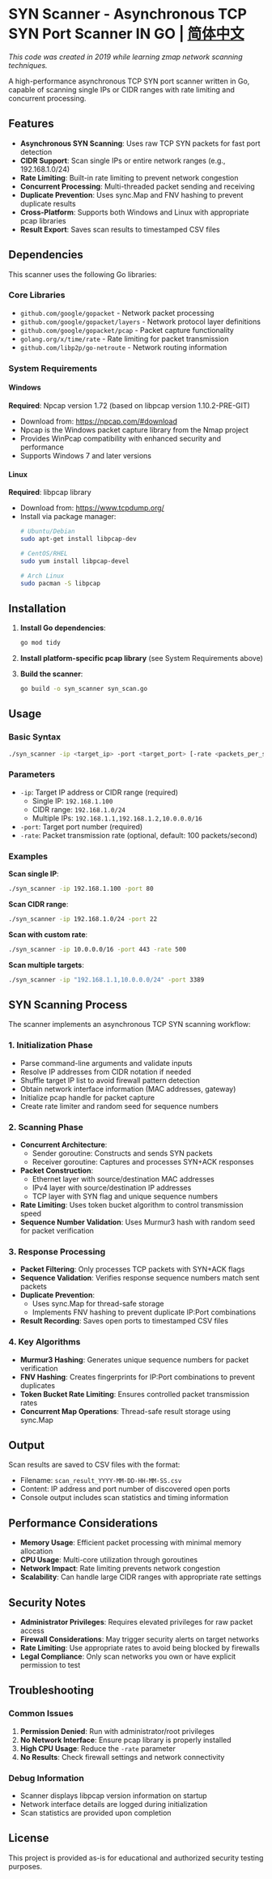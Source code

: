 # SYN Scanner - Asynchronous TCP SYN Port Scanner IN GO | [简体中文]([https://github.com/chuanjiesun/syn_scan/README_cn.md](https://github.com/chuanjiesun/syn_scan/blob/main/README_cn.md))

*This code was created in 2019 while learning zmap network scanning techniques.*

A high-performance asynchronous TCP SYN port scanner written in Go, capable of scanning single IPs or CIDR ranges with rate limiting and concurrent processing.

## Features

- **Asynchronous SYN Scanning**: Uses raw TCP SYN packets for fast port detection
- **CIDR Support**: Scan single IPs or entire network ranges (e.g., 192.168.1.0/24)
- **Rate Limiting**: Built-in rate limiting to prevent network congestion
- **Concurrent Processing**: Multi-threaded packet sending and receiving
- **Duplicate Prevention**: Uses sync.Map and FNV hashing to prevent duplicate results
- **Cross-Platform**: Supports both Windows and Linux with appropriate pcap libraries
- **Result Export**: Saves scan results to timestamped CSV files

## Dependencies

This scanner uses the following Go libraries:

### Core Libraries
- `github.com/google/gopacket` - Network packet processing
- `github.com/google/gopacket/layers` - Network protocol layer definitions
- `github.com/google/gopacket/pcap` - Packet capture functionality
- `golang.org/x/time/rate` - Rate limiting for packet transmission
- `github.com/libp2p/go-netroute` - Network routing information

### System Requirements

#### Windows
**Required**: Npcap version 1.72 (based on libpcap version 1.10.2-PRE-GIT)
- Download from: https://npcap.com/#download
- Npcap is the Windows packet capture library from the Nmap project
- Provides WinPcap compatibility with enhanced security and performance
- Supports Windows 7 and later versions

#### Linux
**Required**: libpcap library
- Download from: https://www.tcpdump.org/
- Install via package manager:
  ```bash
  # Ubuntu/Debian
  sudo apt-get install libpcap-dev
  
  # CentOS/RHEL
  sudo yum install libpcap-devel
  
  # Arch Linux
  sudo pacman -S libpcap
  ```

## Installation

1. **Install Go dependencies**:
   ```bash
   go mod tidy
   ```

2. **Install platform-specific pcap library** (see System Requirements above)

3. **Build the scanner**:
   ```bash
   go build -o syn_scanner syn_scan.go
   ```

## Usage

### Basic Syntax
```bash
./syn_scanner -ip <target_ip> -port <target_port> [-rate <packets_per_second>]
```

### Parameters
- `-ip`: Target IP address or CIDR range (required)
  - Single IP: `192.168.1.100`
  - CIDR range: `192.168.1.0/24`
  - Multiple IPs: `192.168.1.1,192.168.1.2,10.0.0.0/16`
- `-port`: Target port number (required)
- `-rate`: Packet transmission rate (optional, default: 100 packets/second)

### Examples

**Scan single IP**:
```bash
./syn_scanner -ip 192.168.1.100 -port 80
```

**Scan CIDR range**:
```bash
./syn_scanner -ip 192.168.1.0/24 -port 22
```

**Scan with custom rate**:
```bash
./syn_scanner -ip 10.0.0.0/16 -port 443 -rate 500
```

**Scan multiple targets**:
```bash
./syn_scanner -ip "192.168.1.1,10.0.0.0/24" -port 3389
```

## SYN Scanning Process

The scanner implements an asynchronous TCP SYN scanning workflow:

### 1. Initialization Phase
- Parse command-line arguments and validate inputs
- Resolve IP addresses from CIDR notation if needed
- Shuffle target IP list to avoid firewall pattern detection
- Obtain network interface information (MAC addresses, gateway)
- Initialize pcap handle for packet capture
- Create rate limiter and random seed for sequence numbers

### 2. Scanning Phase
- **Concurrent Architecture**: 
  - Sender goroutine: Constructs and sends SYN packets
  - Receiver goroutine: Captures and processes SYN+ACK responses
- **Packet Construction**:
  - Ethernet layer with source/destination MAC addresses
  - IPv4 layer with source/destination IP addresses
  - TCP layer with SYN flag and unique sequence numbers
- **Rate Limiting**: Uses token bucket algorithm to control transmission speed
- **Sequence Number Validation**: Uses Murmur3 hash with random seed for packet verification

### 3. Response Processing
- **Packet Filtering**: Only processes TCP packets with SYN+ACK flags
- **Sequence Validation**: Verifies response sequence numbers match sent packets
- **Duplicate Prevention**: 
  - Uses sync.Map for thread-safe storage
  - Implements FNV hashing to prevent duplicate IP:Port combinations
- **Result Recording**: Saves open ports to timestamped CSV files

### 4. Key Algorithms
- **Murmur3 Hashing**: Generates unique sequence numbers for packet verification
- **FNV Hashing**: Creates fingerprints for IP:Port combinations to prevent duplicates
- **Token Bucket Rate Limiting**: Ensures controlled packet transmission rates
- **Concurrent Map Operations**: Thread-safe result storage using sync.Map

## Output

Scan results are saved to CSV files with the format:
- Filename: `scan_result_YYYY-MM-DD-HH-MM-SS.csv`
- Content: IP address and port number of discovered open ports
- Console output includes scan statistics and timing information

## Performance Considerations

- **Memory Usage**: Efficient packet processing with minimal memory allocation
- **CPU Usage**: Multi-core utilization through goroutines
- **Network Impact**: Rate limiting prevents network congestion
- **Scalability**: Can handle large CIDR ranges with appropriate rate settings

## Security Notes

- **Administrator Privileges**: Requires elevated privileges for raw packet access
- **Firewall Considerations**: May trigger security alerts on target networks
- **Rate Limiting**: Use appropriate rates to avoid being blocked by firewalls
- **Legal Compliance**: Only scan networks you own or have explicit permission to test

## Troubleshooting

### Common Issues
1. **Permission Denied**: Run with administrator/root privileges
2. **No Network Interface**: Ensure pcap library is properly installed
3. **High CPU Usage**: Reduce the `-rate` parameter
4. **No Results**: Check firewall settings and network connectivity

### Debug Information
- Scanner displays libpcap version information on startup
- Network interface details are logged during initialization
- Scan statistics are provided upon completion

## License

This project is provided as-is for educational and authorized security testing purposes.
